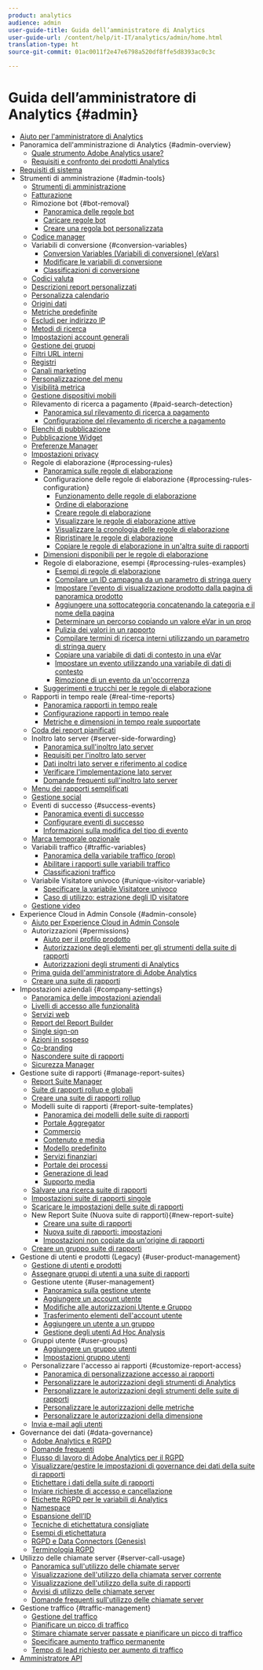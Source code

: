```yaml
---
product: analytics
audience: admin
user-guide-title: Guida dell’amministratore di Analytics
user-guide-url: /content/help/it-IT/analytics/admin/home.html
translation-type: ht
source-git-commit: 01ac0011f2e47e6798a520df8ffe5d8393ac0c3c

---
```



# Guida dell’amministratore di Analytics {#admin}

+ [Aiuto per l'amministratore di Analytics](home.md)
+ Panoramica dell'amministrazione di Analytics {#admin-overview}
   + [Quale strumento Adobe Analytics usare?](c-analytics-product-comparison/which-analytics-tool.md)
   + [Requisiti e confronto dei prodotti Analytics](c-analytics-product-comparison/analytics-product-comparison.md)
+ [Requisiti di sistema](c-system-requirements/sys-reqs.md)
+ Strumenti di amministrazione {#admin-tools}
   + [Strumenti di amministrazione](admin/c-admin-tools.md)
   + [Fatturazione](admin/billing-admin.md)
   + Rimozione bot {#bot-removal}
      + [Panoramica delle regole bot](admin/bot-removal/bot-rules.md)
      + [Caricare regole bot](admin/bot-removal/t-upload-bot-rules.md)
      + [Creare una regola bot personalizzata](admin/bot-removal/t-create-bot-rules.md)
   + [Codice manager](admin/code-manager-admin.md)
   + Variabili di conversione {#conversion-variables}
      + [Conversion Variables (Variabili di conversione) (eVars)](admin/conversion-var-admin/conversion-var-admin.md)
      + [Modificare le variabili di conversione](admin/conversion-var-admin/t-conversion-variables-admin.md)
      + [Classificazioni di conversione](admin/conversion-var-admin/conversion-classifications.md)
   + [Codici valuta](admin/currency.md)
   + [Descrizioni report personalizzati](admin/custom-desc-admin.md)
   + [Personalizza calendario](admin/custom-calendar.md)
   + [Origini dati](admin/data-sources.md)
   + [Metriche predefinite](admin/default-metrics.md)
   + [Escludi per indirizzo IP](admin/exclude-ip.md)
   + [Metodi di ricerca](admin/finding-methods.md)
   + [Impostazioni account generali](admin/general-acct-settings-admin.md)
   + [Gestione dei gruppi](admin/group.md)
   + [Filtri URL interni](admin/internal-url-filter-admin.md)
   + [Registri](admin/logs.md)
   + [Canali marketing](admin/marketing-channels-admin.md)
   + [Personalizzazione del menu](admin/customize-menus.md)
   + [Visibilità metrica](admin/metric-visibility.md)
   + [Gestione dispositivi mobili](admin/mobile-management.md)
   + Rilevamento di ricerca a pagamento {#paid-search-detection}
      + [Panoramica sul rilevamento di ricerca a pagamento](admin/paid-search-detection/paid-search-detection.md)
      + [Configurazione del rilevamento di ricerche a pagamento](admin/paid-search-detection/t-paid-search-detection.md)
   + [Elenchi di pubblicazione](admin/publishing-list.md)
   + [Pubblicazione Widget](admin/publishing-widgets-admin.md)
   + [Preferenze Manager](admin/preferences-manager.md)
   + [Impostazioni privacy](admin/privacy-settings.md)
   + Regole di elaborazione {#processing-rules}
      + [Panoramica sulle regole di elaborazione](admin/c-processing-rules/processing-rules.md)
      + Configurazione delle regole di elaborazione {#processing-rules-configuration}
         + [Funzionamento delle regole di elaborazione](admin/c-processing-rules/c-processing-rules-configuration/processing-rules-about.md)
         + [Ordine di elaborazione](admin/c-processing-rules/c-processing-rules-configuration/processing-rule-order.md)
         + [Creare regole di elaborazione](admin/c-processing-rules/c-processing-rules-configuration/t-processing-rules.md)
         + [Visualizzare le regole di elaborazione attive](admin/c-processing-rules/c-processing-rules-configuration/t-processing-rules-view.md)
         + [Visualizzare la cronologia delle regole di elaborazione](admin/c-processing-rules/c-processing-rules-configuration/t-processing-rule-view-history.md)
         + [Ripristinare le regole di elaborazione](admin/c-processing-rules/c-processing-rules-configuration/t-processing-rules-restore.md)
         + [Copiare le regole di elaborazione in un'altra suite di rapporti](admin/c-processing-rules/c-processing-rules-configuration/t-processing-rules-copy-to-rs.md)
      + [Dimensioni disponibili per le regole di elaborazione](admin/c-processing-rules/processing-rule-dimensions.md)
      + Regole di elaborazione, esempi {#processing-rules-examples}
         + [Esempi di regole di elaborazione](admin/c-processing-rules/processing-rules-examples/processing-rules-examples.md)
         + [Compilare un ID campagna da un parametro di stringa query](admin/c-processing-rules/processing-rules-examples/processing-rules-populate-campaign-id.md)
         + [Impostare l'evento di visualizzazione prodotto dalla pagina di panoramica prodotto](admin/c-processing-rules/processing-rules-examples/setting-the-product-view-event.md)
         + [Aggiungere una sottocategoria concatenando la categoria e il nome della pagina](admin/c-processing-rules/processing-rules-examples/subcategory-concatenating.md)
         + [Determinare un percorso copiando un valore eVar in un prop](admin/c-processing-rules/processing-rules-examples/processing-rules-determining-path.md)
         + [Pulizia dei valori in un rapporto](admin/c-processing-rules/processing-rules-examples/clean-up-values-in-a-report.md)
         + [Compilare termini di ricerca interni utilizzando un parametro di stringa query](admin/c-processing-rules/processing-rules-examples/processing-rules-populating-internal-search.md)
         + [Copiare una variabile di dati di contesto in una eVar](admin/c-processing-rules/processing-rules-examples/processing-rules-copy-context-data.md)
         + [Impostare un evento utilizzando una variabile di dati di contesto](admin/c-processing-rules/processing-rules-examples/processing-rules-copy-context-data-event.md)
         + [Rimozione di un evento da un'occorrenza](admin/c-processing-rules/processing-rules-examples/processing-rules-remove-event.md)
      + [Suggerimenti e trucchi per le regole di elaborazione](admin/c-processing-rules/processing-rules-tips.md)
   + Rapporti in tempo reale {#real-time-reports}
      + [Panoramica rapporti in tempo reale](admin/realtime/realtime.md)
      + [Configurazione rapporti in tempo reale](admin/realtime/t-realtime-admin.md)
      + [Metriche e dimensioni in tempo reale supportate](admin/realtime/realtime-metrics.md)
   + [Coda dei report pianificati](admin/scheduled-reports-admin.md)
   + Inoltro lato server {#server-side-forwarding}
      + [Panoramica sull'inoltro lato server](admin/c-server-side-forwarding/ssf.md)
      + [Requisiti per l'inoltro lato server](admin/c-server-side-forwarding/ssf-requirements.md)
      + [Dati inoltri lato server e riferimento al codice](admin/c-server-side-forwarding/ssf-reference.md)
      + [Verificare l'implementazione lato server](admin/c-server-side-forwarding/ssf-verify.md)
      + [Domande frequenti sull'inoltro lato server](admin/c-server-side-forwarding/ssf-faq.md)
   + [Menu dei rapporti semplificati](admin/t-simplified-menu.md)
   + [Gestione social](admin/social-management.md)
   + Eventi di successo {#success-events}
      + [Panoramica eventi di successo](admin/c-success-events/success-event.md)
      + [Configurare eventi di successo](admin/c-success-events/t-success-events.md)
      + [Informazioni sulla modifica del tipo di evento](admin/c-success-events/event-type.md)
   + [Marca temporale opzionale](admin/timestamp-optional.md)
   + Variabili traffico {#traffic-variables}
      + [Panoramica della variabile traffico (prop)](admin/c-traffic-variables/traffic-var.md)
      + [Abilitare i rapporti sulle variabili traffico](admin/c-traffic-variables/t-traffic-variable.md)
      + [Classificazioni traffico](admin/c-traffic-variables/traffic-classifications.md)
   + Variabile Visitatore univoco {#unique-visitor-variable}
      + [Specificare la variabile Visitatore univoco](admin/unique-visitor-variable-admin/t-unique-visitor-variable.md)
      + [Caso di utilizzo: estrazione degli ID visitatore](admin/unique-visitor-variable-admin/extract-visitorids-usecase.md)
   + [Gestione video](admin/video-management.md)
+ Experience Cloud in Admin Console {#admin-console}
   + [Aiuto per Experience Cloud in Admin Console](admin-console/home.md)
   + Autorizzazioni {#permissions}
      + [Aiuto per il profilo prodotto](admin-console/permissions/product-profile.md)
      + [Autorizzazione degli elementi per gli strumenti della suite di rapporti](admin-console/permissions/report-suite-tools.md)
      + [Autorizzazioni degli strumenti di Analytics](admin-console/permissions/analytics-tools.md)
   + [Prima guida dell'amministratore di Adobe Analytics](admin-console/first-admin-guide.md)
   + [Creare una suite di rapporti](admin-console/create-report-suite.md)
+ Impostazioni aziendali {#company-settings}
   + [Panoramica delle impostazioni aziendali](company/c-company-settings.md)
   + [Livelli di accesso alle funzionalità](company/feature-access-levels.md)
   + [Servizi web](company/web-services-admin.md)
   + [Report del Report Builder](company/report-builder-reports-admin.md)
   + [Single sign-on](company/single-signon-admin.md)
   + [Azioni in sospeso](company/pending-actions-admin.md)
   + [Co-branding](company/co-branding-admin.md)
   + [Nascondere suite di rapporti](company/c-hide-report-suites.md)
   + [Sicurezza Manager](company/security-manager.md)
+ Gestione suite di rapporti {#manage-report-suites}
   + [Report Suite Manager](c-manage-report-suites/report-suites-admin.md)
   + [Suite di rapporti rollup e globali](c-manage-report-suites/rollup-report-suite.md)
   + [Creare una suite di rapporti rollup](c-manage-report-suites/t-rollups.md)
   + Modelli suite di rapporti {#report-suite-templates}
      + [Panoramica dei modelli delle suite di rapporti](c-manage-report-suites/c-report-suite-templates/report-suite-templates.md)
      + [Portale Aggregator](c-manage-report-suites/c-report-suite-templates/aggregator-portal.md)
      + [Commercio](c-manage-report-suites/c-report-suite-templates/commerce-admin.md)
      + [Contenuto e media](c-manage-report-suites/c-report-suite-templates/content-media.md)
      + [Modello predefinito](c-manage-report-suites/c-report-suite-templates/default-rs-template.md)
      + [Servizi finanziari](c-manage-report-suites/c-report-suite-templates/financial-services.md)
      + [Portale dei processi](c-manage-report-suites/c-report-suite-templates/job-portal.md)
      + [Generazione di lead](c-manage-report-suites/c-report-suite-templates/lead-generation.md)
      + [Supporto media](c-manage-report-suites/c-report-suite-templates/support-media.md)
   + [Salvare una ricerca suite di rapporti](c-manage-report-suites/t-report-suite-saved-search.md)
   + [Impostazioni suite di rapporti singole](c-manage-report-suites/individual-rs-settings.md)
   + [Scaricare le impostazioni delle suite di rapporti](c-manage-report-suites/t-download-rs-settings.md)
   + New Report Suite (Nuova suite di rapporti){#new-report-suite}
      + [Creare una suite di rapporti](c-manage-report-suites/c-new-report-suite/t-create-a-report-suite.md)
      + [Nuova suite di rapporti: impostazioni](c-manage-report-suites/c-new-report-suite/new-report-suite.md)
      + [Impostazioni non copiate da un'origine di rapporti](c-manage-report-suites/c-new-report-suite/settings-not-copied-from-rs.md)
   + [Creare un gruppo suite di rapporti](c-manage-report-suites/t-create-rs-group.md)
+ Gestione di utenti e prodotti (Legacy) {#user-product-management}
   + [Gestione di utenti e prodotti](user-management2/user-management.md)
   + [Assegnare gruppi di utenti a una suite di rapporti](user-management2/t-group-access-report-suite.md)
   + Gestione utente {#user-management}
      + [Panoramica sulla gestione utente](user-management2/c-user-management/users.md)
      + [Aggiungere un account utente](user-management2/c-user-management/t-add-user-account.md)
      + [Modifiche alle autorizzazioni Utente e Gruppo](user-management2/c-user-management/permissions-changes.md)
      + [Trasferimento elementi dell'account utente](user-management2/c-user-management/t-transfer-user-accout-privileges.md)
      + [Aggiungere un utente a un gruppo](user-management2/c-user-management/t-add-user-to-group.md)
      + [Gestione degli utenti Ad Hoc Analysis](user-management2/c-user-management/t-manage-dsc-users-admin.md)
   + Gruppi utente {#user-groups}
      + [Aggiungere un gruppo utenti](user-management2/c-user-groups/t-user-group.md)
      + [Impostazioni gruppo utenti](user-management2/c-user-groups/groups.md)
   + Personalizzare l'accesso ai rapporti {#customize-report-access}
      + [Panoramica di personalizzazione accesso ai rapporti](user-management2/c-customize-report-access/groups-customize-report-access.md)
      + [Personalizzare le autorizzazioni degli strumenti di Analytics](user-management2/c-customize-report-access/groups-analytics-tools.md)
      + [Personalizzare le autorizzazioni degli strumenti delle suite di rapporti](user-management2/c-customize-report-access/groups-report-suite-tools.md)
      + [Personalizzare le autorizzazioni delle metriche](user-management2/c-customize-report-access/groups-metrics.md)
      + [Personalizzare le autorizzazioni della dimensione](user-management2/c-customize-report-access/groups-dimensions.md)
   + [Invia e-mail agli utenti](user-management2/t-email-users.md)
+ Governance dei dati {#data-governance}
   + [Adobe Analytics e RGPD](c-data-governance/an-gdpr-overview.md)
   + [Domande frequenti](c-data-governance/gdpr-faq.md)
   + [Flusso di lavoro di Adobe Analytics per il RGPD](c-data-governance/an-gdpr-workflow.md)
   + [Visualizzare/gestire le impostazioni di governance dei dati della suite di rapporti](c-data-governance/gdpr-view-settings.md)
   + [Etichettare i dati della suite di rapporti](c-data-governance/gdpr-setup-reportsuite.md)
   + [Inviare richieste di accesso e cancellazione](c-data-governance/gdpr-submit-access-delete.md)
   + [Etichette RGPD per le variabili di Analytics](c-data-governance/gdpr-labels.md)
   + [Namespace](c-data-governance/gdpr-namespaces.md)
   + [Espansione dell’ID](c-data-governance/gdpr-id-expansion.md)
   + [Tecniche di etichettatura consigliate](c-data-governance/gdpr-analytics-ids.md)
   + [Esempi di etichettatura](c-data-governance/gdpr-labeling-example.md)
   + [RGPD e Data Connectors (Genesis)](c-data-governance/data-connectors-gdpr.md)
   + [Terminologia RGPD](c-data-governance/gdpr-terminology.md)
+ Utilizzo delle chiamate server {#server-call-usage}
   + [Panoramica sull'utilizzo delle chiamate server](c-server-call-usage/overage-overview.md)
   + [Visualizzazione dell'utilizzo della chiamata server corrente](c-server-call-usage/server-call-usage-dashboard.md)
   + [Visualizzazione dell'utilizzo della suite di rapporti](c-server-call-usage/report-suite-usage.md)
   + [Avvisi di utilizzo delle chiamate server](c-server-call-usage/scu-alerts.md)
   + [Domande frequenti sull'utilizzo delle chiamate server](c-server-call-usage/overage-faq.md)
+ Gestione traffico {#traffic-management}
   + [Gestione del traffico](c-traffic-management/traffic-management.md)
   + [Pianificare un picco di traffico](c-traffic-management/t-traffic-schedule-spike.md)
   + [Stimare chiamate server passate e pianificare un picco di traffico](c-traffic-management/traffic-spike-estimate-past-server-calls.md)
   + [Specificare aumento traffico permanente](c-traffic-management/t-traffic-permanent.md)
   + [Tempo di lead richiesto per aumento di traffico](c-traffic-management/traffic-lead-time.md)
+ [Amministratore API](c-admin-api/c-admin-api.md)
